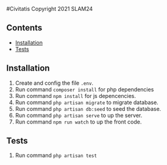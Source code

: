 #Civitatis Copyright 2021 SLAM24

## Contents

- [Installation](#installation)
- [Tests](#tests)

## Installation

1. Create and config the file `.env`.
2. Run command `composer install` for php dependencies
3. Run command `npm install` for js depencencies.
4. Run command `php artisan migrate` to migrate database.
5. Run command `php artisan db:seed` to seed the database.
6. Run command `php artisan serve` to up the server.
7. Run command `npm run watch` to up the front code.

## Tests

1. Run command `php artisan test`